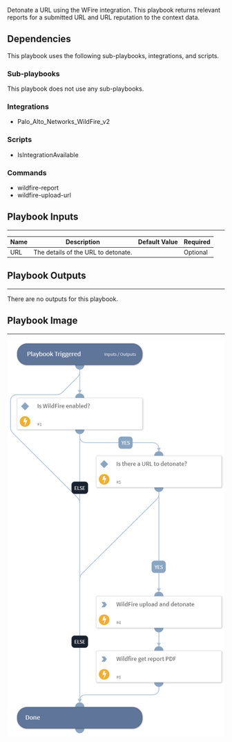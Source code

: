Detonate a URL using the WFire integration. This playbook returns relevant reports for a submitted URL and URL reputation to the context data.

## Dependencies

This playbook uses the following sub-playbooks, integrations, and scripts.

### Sub-playbooks

This playbook does not use any sub-playbooks.

### Integrations

* Palo_Alto_Networks_WildFire_v2

### Scripts

* IsIntegrationAvailable

### Commands

* wildfire-report
* wildfire-upload-url

## Playbook Inputs

---

| **Name** | **Description** | **Default Value** | **Required** |
| --- | --- | --- | --- |
| URL | The details of the URL to detonate. |  | Optional |

## Playbook Outputs

---
There are no outputs for this playbook.

## Playbook Image

---

![Detonate URL - WildFire v2.1](../doc_files/Detonate_URL_-_WildFire_v2.1.png)

